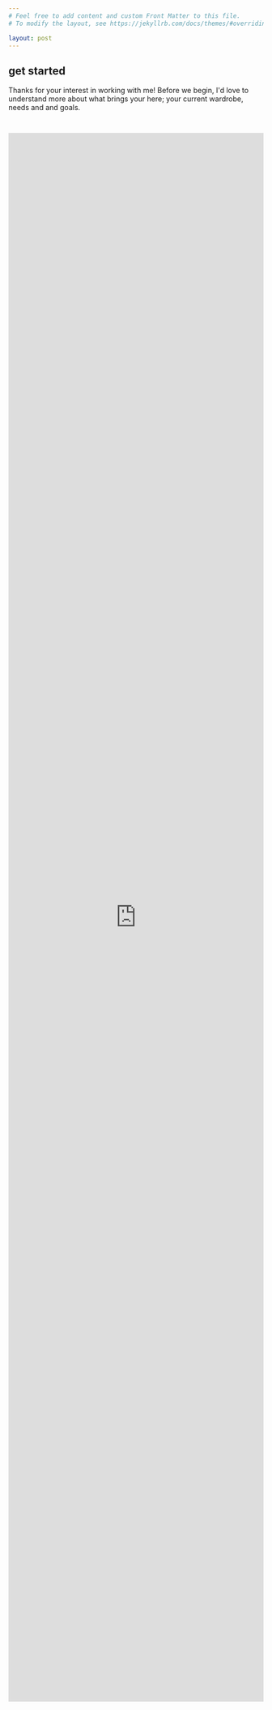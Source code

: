 ```yaml
---
# Feel free to add content and custom Front Matter to this file.
# To modify the layout, see https://jekyllrb.com/docs/themes/#overriding-theme-defaults

layout: post
---
```

<h2>get started</h2>

<p>Thanks for your interest in working with me! Before we begin, I'd love to understand more about what brings your here; your current wardrobe, needs and and goals.</p>

<iframe src="https://docs.google.com/forms/d/e/1FAIpQLScx1NgV9ucG9ze-955qwt3lqfu7gl5z-F4Cz9DHJi0LRn45jg/viewform?embedded=true" width="100%" height="3100" frameborder="0" style="margin-top:2em;">Loading…</iframe>
